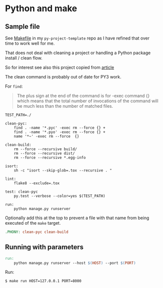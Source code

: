 # Python and make


## Sample file

See [Makefile](https://github.com/MichaelCurrin/py-project-template/blob/master/Makefile) in my `py-project-template` repo as I have refined that over time to work well for me.

That does not deal with cleaning a project or handling a Python package install / clean flow.

So for interest see also this project copied from [article](https://krzysztofzuraw.com/blog/2016/makefiles-in-python-projects.html)

The clean command is probably out of date for PY3 work.

For `find`:

> The plus sign at the end of the command is for -exec command {} which means that the total number of invocations of the command will be much less than the number of matched files.

```make
TEST_PATH=./

clean-pyc:
    find . -name '*.pyc' -exec rm --force {} +
    find . -name '*.pyo' -exec rm --force {} +
    name '*~' -exec rm --force  {} 

clean-build:
    rm --force --recursive build/
    rm --force --recursive dist/
    rm --force --recursive *.egg-info

isort:
    sh -c "isort --skip-glob=.tox --recursive . "

lint:
    flake8 --exclude=.tox

test: clean-pyc
    py.test --verbose --color=yes $(TEST_PATH)

run:
    python manage.py runserver
```

Optionally add this at the top to prevent a file with that name from being executed of the `make` target.

```mk
.PHONY: clean-pyc clean-build
```

## Running with parameters

```mk
run:
    python manage.py runserver --host $(HOST) --port $(PORT)
```

Run:

```sh
$ make run HOST=127.0.0.1 PORT=8000
```


